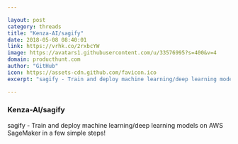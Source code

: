 ```yaml
---

layout: post
category: threads
title: "Kenza-AI/sagify"
date: 2018-05-08 08:40:01
link: https://vrhk.co/2rxbcYW
image: https://avatars1.githubusercontent.com/u/33576995?s=400&v=4
domain: producthunt.com
author: "GitHub"
icon: https://assets-cdn.github.com/favicon.ico
excerpt: "sagify - Train and deploy machine learning/deep learning models on AWS SageMaker in a few simple steps!"

---
```


### Kenza-AI/sagify

sagify - Train and deploy machine learning/deep learning models on AWS SageMaker in a few simple steps!